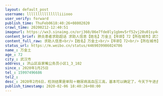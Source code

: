 ```yaml
---
layout: default_post
username: llllllllllllllliiiooo
user_verify: forward
publish_time: ThuFeb0618:40:26+08002020
crawl_time: 20200212-12:40:51
imageurl: https://wx3.sinaimg.cn/orj360/86e7fde8ly1gbmv5rf52vj20u01sy4qv.jpg,https://wx3.sinaimg.cn/orj360/86e7fde8ly1gbmv5sb8p7j21hb0u07ft.jpg,https://wx1.sinaimg.cn/orj360/86e7fde8ly1gbmv5t5i9mj21hc0u0k2w.jpg,https://wx4.sinaimg.cn/orj360/86e7fde8ly1gbmv9d5opnj20u01hc47n.jpg,https://wx3.sinaimg.cn/orj360/86e7fde8ly1gbmv5umlhvj21hc0u0aoo.jpg,https://wx3.sinaimg.cn/orj360/86e7fde8ly1gbmv5vi5o1j21hc0u0wt3.jpg,https://wx2.sinaimg.cn/orj360/86e7fde8ly1gbmv5w3yflj21hc0u0ae0.jpg
content_brief: 肺炎患者求助超话 求助人信息【姓名】万金土【年龄】72【所在城市】武汉市【所在小区、社区】洪山区岳家嘴公务员小区1_3_102【患病时间】2020年1月25日【联系方式】15997496686【其他紧急联系人】【病情描述】 2020年2月6日，检测结果是单阳＋糖尿病高血压三高，基本可以确定了，今天下午 ...全文
content_full_raw: 求助人信息<br/>【姓名】万金土<br/>【年龄】72<br/>【所在城市】武汉市<br/>【所在小区、社区】洪山区岳家嘴公务员小区1_3_102<br/>【患病时间】2020年1月25日<br/>【联系方式】15997496686<br/>【其他紧急联系人】<br/>【病情描述】2020年2月6日，检测结果是单阳＋糖尿病高血压三高，基本可以确定了，今天下午进去荣军医院住院，但是医院检测属于重症了，必须要去具备重症救护医疗设施的医院才行。目前暂时在这里进行救治，等待高级别医院的空床位转院。我们必须亲自在病房护理，因为医院人手不足。急需转院🙏<spanclass="url-icon"><imgalt=[泪]src="//h5.sinaimg.cn/m/emoticon/icon/default/d_lei-1b4b02f8b1.png"style="width:1em;height:1em;"/></span><adata-url="http://t.cn/R0HWFcs"href="http://weibo.com/p/100101B2094750D365A5FD459D"data-hide=""><spanclass='url-icon'><imgstyle='width:1rem;height:1rem'src='https://h5.sinaimg.cn/upload/2015/09/25/3/timeline_card_small_location_default.png'></span><spanclass="surl-text">武汉·武汉·恒大城</span></a>
status_url: https://m.weibo.cn/status/4469039986024786
name_: 万金土
age_: 72
city_: 武汉市
address_: 洪山区岳家嘴公务员小区1_3_102
since_: 2020年1月25日
tel_: 15997496686
tel2_: 
desc_: 2020年2月6日，检测结果是单阳＋糖尿病高血压三高，基本可以确定了，今天下午进去荣军医院住院，但是医院检测属于重症了，必须要去具备重症救护医疗设施的医院才行。目前暂时在这里进行救治，等待高级别医院的空床位转院。我们必须亲自在病房护理，因为医院人手不足。急需转院🙏<spanclass="url-icon"><imgalt=[泪]src="//h5.sinaimg.cn/m/emoticon/icon/default/d_lei-1b4b02f8b1.png"style="width1em;height1em;"/></span><adata-url="http//t.cn/R0HWFcs"href="http//weibo.com/p/100101B2094750D365A5FD459D"data-hide=""><spanclass='url-icon'><imgstyle='width1rem;height1rem'src='https//h5.sinaimg.cn/upload/2015/09/25/3/timeline_card_small_location_default.png'></span><spanclass="surl-text">武汉·武汉·恒大城</span></a>
publish_timestamp: 2020-02-06 18:40:26+08:00
---
```

